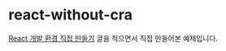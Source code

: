 # react-without-cra

[React 개발 환경 직접 만들기](https://velog.io/@jhj46456/React-%EA%B0%9C%EB%B0%9C-%ED%99%98%EA%B2%BD-%EC%A7%81%EC%A0%91-%EB%A7%8C%EB%93%A4%EA%B8%B0) 글을 적으면서 직접 만들어본 예제입니다.
